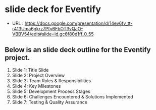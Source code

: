 # slide deck for Eventify

- URL : https://docs.google.com/presentation/d/14ev6fv_tt-r413Uma6gkrz7Pfy6FbOT3vQJO-VBBV54/edit#slide=id.gc6f80d1ff_0_55

## Below is an slide deck outline for the Eventify project.

1. Slide 1: Title Slide
2. Slide 2: Project Overview
3. Slide 3: Team Roles & Responsibilities
4. Slide 4: Key Milestones
5. Slide 5: Development Process Stages
6. Slide 6: Challenges Encountered & Solutions Implemented
7. Slide 7: Testing & Quality Assurance
